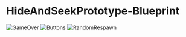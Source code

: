 # HideAndSeekPrototype-Blueprint




![GameOver](https://user-images.githubusercontent.com/59826343/150996361-9c9dab1e-1989-447c-9269-e956b6208ad4.PNG)
![Buttons](https://user-images.githubusercontent.com/59826343/150996370-6736103e-66b7-4cf8-8ce3-455dfeea9638.PNG)
![RandomRespawn](https://user-images.githubusercontent.com/59826343/150996373-ce660996-2e45-4a20-b0a6-6a0d4bcfff80.PNG)
